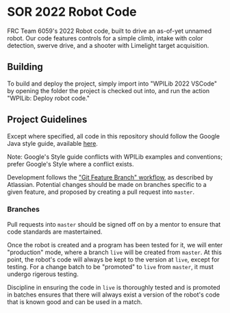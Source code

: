 # SOR 2022 Robot Code

FRC Team 6059's 2022 Robot code, built to drive an as-of-yet unnamed robot.
Our code features controls for a simple climb, intake with color detection,
swerve drive, and a shooter with Limelight target acquisition.

## Building

To build and deploy the project, simply import into "WPILib 2022 VSCode" by
opening the folder the project is checked out into, and run the action 
"WPILib: Deploy robot code." 

## Project Guidelines

Except where specified, all code in this repository should follow the Google
Java style guide, available 
[here](https://google.github.io/styleguide/javaguide.html).

Note: Google's Style guide conflicts with WPILib examples and conventions;
prefer Google's Style where a conflict exists.

Development follows the 
["Git Feature Branch" workflow](https://www.atlassian.com/git/tutorials/comparing-workflows/feature-branch-workflow), 
as described by Atlassian. Potential changes should be made on branches specific
to a given feature, and proposed by creating a pull request into `master`.

### Branches

Pull requests into `master` should be signed off on by a mentor to ensure that
code standards are mastertained.

Once the robot is created and a program has been tested for it, we will enter
"production" mode, where a branch `live` will be created from `master`. At this
point, the robot's code will always be kept to the version at `live`, except
for testing. For a change batch to be "promoted" to `live` from `master`, it
must undergo rigerous testing. 

Discipline in ensuring the code in `live` is thoroughly tested and is promoted
in batches ensures that there will always exist a version of the robot's code
that is known good and can be used in a match.